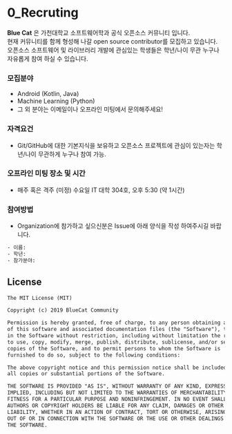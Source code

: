 # 0_Recruting
__Blue Cat__ 은 가천대학교 소프트웨어학과 공식 오픈소스 커뮤니티 입니다. <br>
현재 커뮤니티를 함께 형성해 나갈 open source contributor를 모집하고 있습니다. <br>
오픈소스 소프트웨어 및 라이브러리 개발에 관심있는 학생들은 학년/나이 무관 누구나 자유롭게 참여 하실 수 있습니다. <br>

### 모집분야
- Android (Kotlin, Java)
- Machine Learning (Python)
- 그 외 분야는 이메일이나 오프라인 미팅에서 문의해주세요!

### 자격요건
- Git/GitHub에 대한 기본지식을 보유하고 오픈소스 프로젝트에 관심이 있는자는 학년/나이 무관하게 누구나 참여 가능.

### 오프라인 미팅 장소 및 시간
- 매주 혹은 격주 (미정) 수요일 IT 대학 304호, 오후 5:30 (약 1시간)

### 참여방법
- Organization에 참가하고 싶으신분은 Issue에 아래 양식을 작성 하여주시길 바랍니다.

```xml
- 이름:
- 학년:
- 참가분야:
```

## License
```xml
The MIT License (MIT)

Copyright (c) 2019 BlueCat Community

Permission is hereby granted, free of charge, to any person obtaining a copy
of this software and associated documentation files (the "Software"), to deal
in the Software without restriction, including without limitation the rights
to use, copy, modify, merge, publish, distribute, sublicense, and/or sell
copies of the Software, and to permit persons to whom the Software is
furnished to do so, subject to the following conditions:

The above copyright notice and this permission notice shall be included in
all copies or substantial portions of the Software.

THE SOFTWARE IS PROVIDED "AS IS", WITHOUT WARRANTY OF ANY KIND, EXPRESS OR
IMPLIED, INCLUDING BUT NOT LIMITED TO THE WARRANTIES OF MERCHANTABILITY,
FITNESS FOR A PARTICULAR PURPOSE AND NONINFRINGEMENT. IN NO EVENT SHALL THE
AUTHORS OR COPYRIGHT HOLDERS BE LIABLE FOR ANY CLAIM, DAMAGES OR OTHER
LIABILITY, WHETHER IN AN ACTION OF CONTRACT, TORT OR OTHERWISE, ARISING FROM,
OUT OF OR IN CONNECTION WITH THE SOFTWARE OR THE USE OR OTHER DEALINGS IN
THE SOFTWARE.
```
